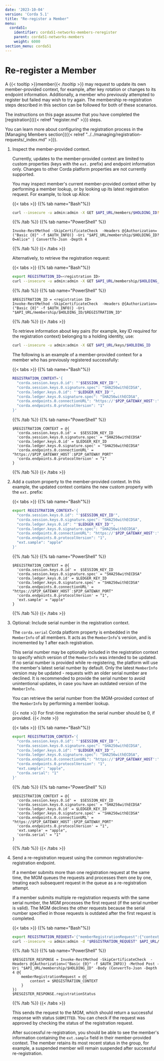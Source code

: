 ```yaml
---
date: '2023-10-04'
version: 'Corda 5.1'
title: "Re-register a Member"
menu:
  corda51:
    identifier: corda51-networks-members-reregister
    parent: corda51-networks-members
    weight: 6000
section_menu: corda51
---
```


# Re-register a Member

A {{< tooltip >}}member{{< /tooltip >}} may request to update its own member-provided context, for example,
after key rotation or changes to its endpoint information. Additionally, a member who previously attempted to register but
failed may wish to try again. The membership re-registration steps described in this section can be followed for both of these scenarios.

The instructions on this page assume that you have completed the [registration]({{< relref "register.md" >}}) steps.

You can learn more about configuring the registration process in the [Managing Members section]({{< relref "../../managing/registration-requests/_index.md" >}}).

1. Inspect the member-provided context.

   Currently, updates to the member-provided context are limited to custom properties (keys with the `ext.` prefix) and endpoint
   information only. Changes to other Corda platform properties are not currently supported.

   You may inspect member's current member-provided context either by performing a member lookup, or by looking up its latest
   registration request. For example, to look up Alice:

   {{< tabs >}}
   {{% tab name="Bash"%}}
   ```bash
   curl --insecure -u admin:admin -X GET $API_URL/members/$HOLDING_ID?O=Alice
   ```
   {{% /tab %}}
   {{% tab name="PowerShell" %}}
   ```shell
   Invoke-RestMethod -SkipCertificateCheck  -Headers @{Authorization=("Basic {0}" -f $AUTH_INFO)} -Uri "$API_URL/membership/$HOLDING_ID?O=Alice" | ConvertTo-Json -Depth 4
   ```
   {{% /tab %}}
   {{< /tabs >}}

   Alternatively, to retrieve the registration request:

   {{< tabs >}}
   {{% tab name="Bash"%}}
   ```bash
   export REGISTRATION_ID=<registration ID>
   curl --insecure -u admin:admin -X GET $API_URL/membership/$HOLDING_ID/$REGISTRATION_ID
   ```
   {{% /tab %}}
   {{% tab name="PowerShell" %}}
   ```shell
   $REGISTRATION_ID = <registration ID>
   Invoke-RestMethod -SkipCertificateCheck  -Headers @{Authorization=("Basic {0}" -f $AUTH_INFO)} -Uri "$API_URL/membership/$HOLDING_ID/$REGISTRATION_ID"
   ```
   {{% /tab %}}
   {{< /tabs >}}

   To retrieve information about key pairs (for example, key ID required for the registration context) belonging to a
   holding identity, use:

   ```bash
   curl --insecure -u admin:admin -X GET $API_URL/keys/$HOLDING_ID
   ```

   The following is an example of a member-provided context for a member who has previously registered successfully:

   {{< tabs >}}
   {{% tab name="Bash"%}}
   ```bash
   REGISTRATION_CONTEXT='{
     "corda.session.keys.0.id": "'$SESSION_KEY_ID'",
     "corda.session.keys.0.signature.spec": "SHA256withECDSA",
     "corda.ledger.keys.0.id": "'$LEDGER_KEY_ID'",
     "corda.ledger.keys.0.signature.spec": "SHA256withECDSA",
     "corda.endpoints.0.connectionURL": "https://'$P2P_GATEWAY_HOST':'$P2P_GATEWAY_PORT'",
     "corda.endpoints.0.protocolVersion": "1"
   }'
   ```
   {{% /tab %}}
   {{% tab name="PowerShell" %}}
   ```shell
   $REGISTRATION_CONTEXT = @{
     'corda.session.keys.0.id' =  $SESSION_KEY_ID
     'corda.session.keys.0.signature.spec' = "SHA256withECDSA"
     'corda.ledger.keys.0.id' = $LEDGER_KEY_ID
     'corda.ledger.keys.0.signature.spec' = "SHA256withECDSA"
     'corda.endpoints.0.connectionURL' = "https://$P2P_GATEWAY_HOST`:$P2P_GATEWAY_PORT"
     'corda.endpoints.0.protocolVersion' = "1"
   }
   ```
   {{% /tab %}}
   {{< /tabs >}}

2. Add a custom property to the member-provided context. In this example, the updated context contains the new custom property with the `ext.` prefix:

   {{< tabs >}}
   {{% tab name="Bash"%}}
   ```bash
   export REGISTRATION_CONTEXT='{
     "corda.session.keys.0.id": "'$SESSION_KEY_ID'",
     "corda.session.keys.0.signature.spec": "SHA256withECDSA",
     "corda.ledger.keys.0.id": "'$LEDGER_KEY_ID'",
     "corda.ledger.keys.0.signature.spec": "SHA256withECDSA",
     "corda.endpoints.0.connectionURL": "https://'$P2P_GATEWAY_HOST':'$P2P_GATEWAY_PORT'",
     "corda.endpoints.0.protocolVersion": "1",
     "ext.sample": "apple"
   }'
   ```
   {{% /tab %}}
   {{% tab name="PowerShell" %}}
   ```shell
   $REGISTRATION_CONTEXT = @{
     'corda.session.keys.0.id' =  $SESSION_KEY_ID
     'corda.session.keys.0.signature.spec' = "SHA256withECDSA"
     'corda.ledger.keys.0.id' = $LEDGER_KEY_ID
     'corda.ledger.keys.0.signature.spec' = "SHA256withECDSA"
     'corda.endpoints.0.connectionURL' = "https://$P2P_GATEWAY_HOST`:$P2P_GATEWAY_PORT"
     'corda.endpoints.0.protocolVersion' = "1",
     'ext.sample' = "apple"
   }
   ```
   {{% /tab %}}
   {{< /tabs >}}

3. Optional: Include serial number in the registration context.

   The `corda.serial` Corda platform property is embedded in the `MemberInfo` of all members. It acts as the `MemberInfo`'s version,
   and is incremented by 1 after each registration.

   This serial number may be optionally included in the registration context to specify which version of the `MemberInfo` was
   intended to be updated. If no serial number is provided while re-registering, the platform will use the member's latest
   serial number by default. Only the latest `MemberInfo` version may be updated - requests with an older serial number are declined.
   It is recommended to provide the serial number to avoid unintentional updates, in case you have an outdated version of the `MemberInfo`.

   You can retrieve the serial number from the MGM-provided context of the `MemberInfo` by performing a member lookup.

   {{< note >}}
   For first-time registration the serial number should be 0, if provided.
   {{< /note >}}

   {{< tabs >}}
   {{% tab name="Bash"%}}
   ```bash
   export REGISTRATION_CONTEXT='{
     "corda.session.keys.0.id": "'$SESSION_KEY_ID'",
     "corda.session.keys.0.signature.spec": "SHA256withECDSA",
     "corda.ledger.keys.0.id": "'$LEDGER_KEY_ID'",
     "corda.ledger.keys.0.signature.spec": "SHA256withECDSA",
     "corda.endpoints.0.connectionURL": "https://'$P2P_GATEWAY_HOST':'$P2P_GATEWAY_PORT'",
     "corda.endpoints.0.protocolVersion": "1",
     "ext.sample": "apple",
     "corda.serial": "1"
   }'
   ```
   {{% /tab %}}
   {{% tab name="PowerShell" %}}
   ```shell
   $REGISTRATION_CONTEXT = @{
     'corda.session.keys.0.id' =  $SESSION_KEY_ID
     'corda.session.keys.0.signature.spec' = "SHA256withECDSA"
     'corda.ledger.keys.0.id' = $LEDGER_KEY_ID
     'corda.ledger.keys.0.signature.spec' = "SHA256withECDSA"
     'corda.endpoints.0.connectionURL' = "https://$P2P_GATEWAY_HOST`:$P2P_GATEWAY_PORT"
     'corda.endpoints.0.protocolVersion' = "1",
     'ext.sample' = "apple",
     'corda.serial' = "1"
   }
   ```
   {{% /tab %}}
   {{< /tabs >}}

4. Send a re-registration request using the common registration/re-registration endpoint.

   If a member submits more than one registration request at the same time, the MGM queues the requests and processes them
   one by one, treating each subsequent request in the queue as a re-registration attempt.

   If a member submits multiple re-registration requests with the same serial number, the MGM processes the first request
   (if the serial number is valid). The MGM declines the other requests because the serial number specified in
   those requests is outdated after the first request is completed.

   {{< tabs >}}
   {{% tab name="Bash"%}}
   ```bash
   export REGISTRATION_REQUEST='{"memberRegistrationRequest":{"context": '$REGISTRATION_CONTEXT'}}'
   curl --insecure -u admin:admin -d "$REGISTRATION_REQUEST" $API_URL/membership/$HOLDING_ID
   ```
   {{% /tab %}}
   {{% tab name="PowerShell" %}}
   ```shell
   $RESGISTER_RESPONSE = Invoke-RestMethod -SkipCertificateCheck  -Headers @{Authorization=("Basic {0}" -f $AUTH_INFO)} -Method Post -Uri "$API_URL/membership/$HOLDING_ID" -Body (ConvertTo-Json -Depth 4 @{
       memberRegistrationRequest = @{
           context = $REGISTRATION_CONTEXT
       }
   })
   $RESGISTER_RESPONSE.registrationStatus
   ```
   {{% /tab %}}
   {{< /tabs >}}

   This sends the request to the MGM, which should return a successful response with status `SUBMITTED`. You can check if the
   request was approved by checking the status of the registration request.

   After successful re-registration, you should be able to see the member's information containing the `ext.sample` field in
   their member-provided context. The member retains its most recent status in the group, for example, a suspended member
   will remain suspended after successful re-registration.

